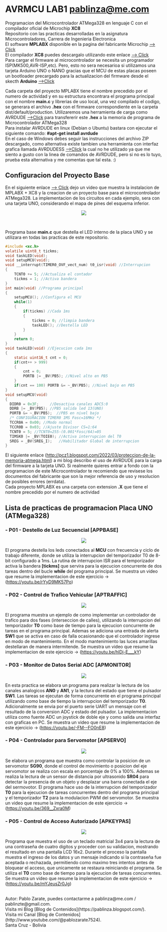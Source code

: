 # AVRMCU LAB1 pablinza@me.com
Programacion del Microcontrolador ATMega328 en lenguaje C con el compilador oficial de Microchip __XC8__ <br />
Repositorio con las practicas desarrolladas en la asignatura Microcontroladores, Carrera de Ingenieria Electronica <br />
El software __MPLABX__ disponible en la pagina del fabricante Microchip [ --> Click](https://ww1.microchip.com/downloads/aemDocuments/documents/DEV/ProductDocuments/SoftwareTools/MPLABX-v6.20-windows-installer.exe?authuser=0) <br />
El compilador __XC8__ puedes descargalo utilizando este enlace [ --> Click](https://ww1.microchip.com/downloads/aemDocuments/documents/DEV/ProductDocuments/SoftwareTools/xc8-v2.50-full-install-windows-x64-installer.exe?authuser=0) <br />
Para cargar el firmware al microcontrolador se necesita un programador ISP(MK500,AVR-ISP,etc). Pero, esto no sera necesarioa si utilizamos una tarjeta Arduino UNO o NANO gracias que el MCU de estas placas  poseen un bootloader precargado para la actualizacion del firmware desde el skecth __Arduino__ [ -->Click](https://www.arduino.cc/en/software/) <br />

Cada carpeta del proyecto MPLABX tiene el nombre precedido por el numero de actividad y en su estructura encontrara el programa principal con el nombre __main.c__ y librerias de uso local, una vez compilado el codigo, se generara el archivo __.hex__ con el firmware correspondiente en la carpeta dist/default/production. Utilizaremos una herramienta de carga como AVRDUDE [-->Click](https://github.com/avrdudes/avrdude) para transfererir este __.hex__ a la memoria de programa de Microcontrolador ATMega328 <br />
Para instalar AVRDUDE en linux (Debian o Ubuntu) bastara con ejecutar el siguiente comando: __#apt-get install avrdude__ <br /> 
En el caso de Windows debes seguir las instrucciones del archivo ZIP descargado, como alternativa existe tambien una herramienta con interfaz grafica llamada AVRDUDESS [-->Click](https://github.com/ZakKemble/AVRDUDESS) la cual no he utilizado ya que me siento a gusto con la linea de comandos de AVRDUDE, pero si no es lo tuyo, prueba esta alternativa y me comentas que tal esta. :) <br />


## Configuracion del Proyecto Base
En el siguiente enlace [--> Click](https://www.youtube.com/watch?v=hmUjBX4lj0o) dejo un video que muestra la instalacion de MPLABX + XC8 y la creacion de un proyecto base para el microcontrolador ATMega328. La implementacion de los circuitos en cada ejemplo, sera con una tarjeta UNO, considerando el mapa de pines del esquema inferior. 
<p align="center">
  <img src="/avruno.png"></img>
</p> <br />

Programa base __main.c__ que destella el LED interno de la placa UNO y se utilizara en todas las practicas de este repositorio.

```c
#include <xc.h>
volatile uint8_t tickms;
void taskLED(void);
void setupMCU(void);
void __interrupt(TIMER0_OVF_vect_num) t0_isr(void) //Interrupcion
{
    TCNT0 += 5; //Actualiza el contador
    tickms = 1; //Activa bandera
}
int main(void) //Programa principal
{
    setupMCU(); //Configura el MCU
    while(1)
    {
        if(tickms) //Cada 1ms
        {
            tickms = 0; //limpia bandera
            taskLED(); //Destella LED
        }
    }
    return 0;
}
void taskLED(void) //Ejecucion cada 1ms
{
    static uint16_t cnt = 0;
    if(cnt++ > 999)
    {
        cnt = 0;
        PORTB |= _BV(PB5); //Nivel alto en PB5
    }
    if(cnt == 100) PORTB &= ~_BV(PB5); //Nivel bajo en PB5
}
void setupMCU(void)
{
  DIDR0 = 0x3F;     //Desactiva canales ADC5:0
  DDRB |= _BV(PB5); //PB5 salida led 13(UNO) 
  PORTB &= ~_BV(PB5);  //PB5 en nivel bajo
  /* CONFIGURACION TIMER0 1MS Fosc=16MHz */
  TCCR0A = 0x00; //Modo normal
  TCCR0B = 0x03; //Ajuste Divisor CS=1:64 
  TCNT0 = 5; //TCNT0=255-(0.001*Fosc/64)=05
  TIMSK0 |= _BV(TOIE0); //Activa interrupcion del T0
  SREG = _BV(SREG_I);   //Habilitador Global de interrupcion  
}
```

El siguiente enlace (http://pcz1.blogspot.com/2022/03/proteccion-de-la-memoria-atmega.html) a mi blog describo el uso de AVRDUDE para la carga del firmware a la tarjeta UNO. Si realmente quieres entrar a fondo con la programacion de este Microcontrolador te recomiendo que revisese los documentos del fabricante que son la mejor referencia de uso y resolucion de posibles errores (errdata). <br />
Cada proyecto MPLABX es una carpeta con extension __.X__ que tiene el nombre precedido por el numero de actividad <br />

## Lista de practicas de programacion Placa UNO (ATMega328)
### - P01 - Destello de Luz Secuencial   [APPBASE]
  <p align="center">
  <img src="/images/ap1schm.png"></img> </p>

El programa destella los leds conectados al __MCU__ con frecuencia y ciclo de trabajo diferente, donde se utiliza la interrupcion del temporizador T0 de 8-bit configurado a 1ms. La rutina de interrupcion ISR para el temporizador activa la bandera __[tickms]__ que servira para la ejecucion concurrente de dos tareas dentro del bucle __while__ del programa principal. Se muestra un video que resume la implementacion de este ejercicio -> (https://youtu.be/rYyD9MK57Po)

### - P02 - Control de Trafico Vehicular [APTRAFFIC]
<p align="center">
  <img src="/images/ap2schm.png"></img> </p>

El programa muestra un ejemplo de como implementar un controlador de trafico para dos fases (interseccion de calles), utilizando la interrupcion del temporizador __T0__ como base de tiempo para la ejecucion concurrente de tareas en el programa principal. Ademas se adiciona una entrada de alerta __SW1__ que se activa en caso de falla ocasionando que el controlador ingrese en modo de mantenimiento. En el modo mantenimiento las luces amarillas destellaran de manera intermitende. Se muestra un video que resume la implementacion de este ejercicio -> (https://youtu.be/hlDj-E___kY)

### - P03 - Monitor de Datos Serial ADC  [APMONITOR]
<p align="center">
  <img src="/images/ap3schm.png"></img> </p>
  
En esta practica se elabora un programa para realizar la lectura de los canales analogicos __AN0__ y __AN1__, y la lectura del estado que tiene el pulsador __SW1__. Las tareas se ejecutan de forma concurrente en el programa principal utilizando como base de tiempo la interrupcion del temporizador __T0__. Adicionalmente se envia por el puerto serie UART un mensaje con el resultado de la conversion ADC y estado del pulsador. La implementacion utiliza como fuente ADC un joystick de doble eje y como salida una interfaz con graficas en PC. Se muestra un video que resume la implementacion de este ejercicio -> (https://youtu.be/-FM--FO0nE8)

### - P04 - Controlador para Servomotor  [APSERVO]
<p align="center">
  <img src="/images/ap4schm.png"></img>
</p>

Se elabora un programa que muestra como controlar la posicion de un servomotor __SG90__, donde el control de movimiento o posicion del eje servomotor se realiza con escala en porcentaje de 0% a 100%. Ademas se realiza la lectura de un sensor de distancia por ultrasonido __SR04__ para detectar la presencia de un objeto y desplazar una barra conectada el eje del sermovotor. El programa hace uso de la interrupcion del temporizador __T0__ para la ejecucion de tareas concurrentes dentro del programa principal y el temporizador __T2__ para la modulacion PWM del servomotor. Se muestra un video que resume la implementacion de este ejercicio -> (https://youtu.be/369__Zxra0M)

### - P05 - Control de Acceso Autorizado [APKEYPAS]
<p align="center">
  <img src="/images/ap5schm.png"></img>
</p>

Programa que muestra el uso de un teclado matricial 3x4 para la lectura de una contraseña de cuatro digitos y proceder con su validacion, mostrando el resultado en una pantalla LCD 16x2. Durante el proceso la pantalla muestra el ingreso de los datos y un mensaje indicando si la contraseña fue aceptada o rechazada, permitiendo como maximo tres intentos antes de bloquear el acceso, que unicamente se restaura reiniciando el programa. Se utiliza el __T0__ como base de tiempo para la ejecucion de tareas concurrentes. Se muestra un video que resume la implementacion de este ejercicio -> (https://youtu.be/mYJeusZr0Jg)

 <br />
Autor: Pablo Zarate, puedes contactarme a pablinza@me.com / pablinzte@gmail.com.  <br />
Visita mi Blog  [Blog de Contenidos](https://pablinza.blogspot.com/). <br />
Visita mi Canal [Blog de Contenidos](http://www.youtube.com/@pablozarate7524). <br />
Santa Cruz - Bolivia 
<br clear="left"/>
